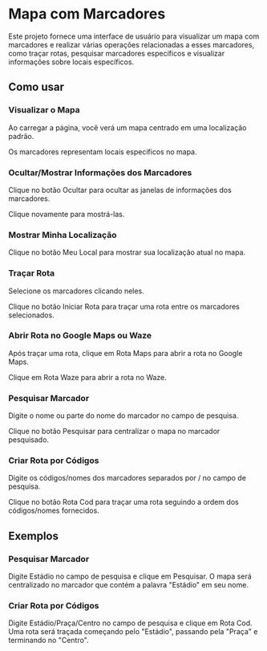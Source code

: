 <!DOCTYPE html>
<html lang="pt-BR">
<head>
    <meta charset="UTF-8">
    <meta name="viewport" content="width=device-width, initial-scale=1.0">
    <title>README - Mapa com Marcadores</title>
</head>
<body>

<h1>Mapa com Marcadores</h1>
<p>Este projeto fornece uma interface de usuário para visualizar um mapa com marcadores e realizar várias operações relacionadas a esses marcadores, como traçar rotas, pesquisar marcadores específicos e visualizar informações sobre locais específicos.</p>

<h2>Como usar</h2>

<h3>Visualizar o Mapa</h3>
<p>Ao carregar a página, você verá um mapa centrado em uma localização padrão.</p>
<p>Os marcadores representam locais específicos no mapa.</p>

<h3>Ocultar/Mostrar Informações dos Marcadores</h3>
<p>Clique no botão Ocultar para ocultar as janelas de informações dos marcadores.</p>
<p>Clique novamente para mostrá-las.</p>

<h3>Mostrar Minha Localização</h3>
<p>Clique no botão Meu Local para mostrar sua localização atual no mapa.</p>

<h3>Traçar Rota</h3>
<p>Selecione os marcadores clicando neles.</p>
<p>Clique no botão Iniciar Rota para traçar uma rota entre os marcadores selecionados.</p>

<h3>Abrir Rota no Google Maps ou Waze</h3>
<p>Após traçar uma rota, clique em Rota Maps para abrir a rota no Google Maps.</p>
<p>Clique em Rota Waze para abrir a rota no Waze.</p>

<h3>Pesquisar Marcador</h3>
<p>Digite o nome ou parte do nome do marcador no campo de pesquisa.</p>
<p>Clique no botão Pesquisar para centralizar o mapa no marcador pesquisado.</p>

<h3>Criar Rota por Códigos</h3>
<p>Digite os códigos/nomes dos marcadores separados por / no campo de pesquisa.</p>
<p>Clique no botão Rota Cod para traçar uma rota seguindo a ordem dos códigos/nomes fornecidos.</p>

<h2>Exemplos</h2>

<h3>Pesquisar Marcador</h3>
<p>Digite Estádio no campo de pesquisa e clique em Pesquisar. O mapa será centralizado no marcador que contém a palavra "Estádio" em seu nome.</p>

<h3>Criar Rota por Códigos</h3>
<p>Digite Estádio/Praça/Centro no campo de pesquisa e clique em Rota Cod. Uma rota será traçada começando pelo "Estádio", passando pela "Praça" e terminando no "Centro".</p>

</body>
</html>
